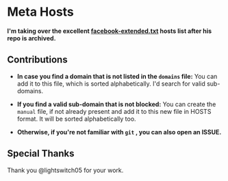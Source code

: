 # Meta Hosts
**I'm taking over the excellent [facebook-extended.txt](https://github.com/lightswitch05/hosts/blob/master/docs/lists/facebook-extended.txt) hosts list after his repo is archived.**

## Contributions
* **In case you find a domain that is not listed in the `domains` file:**
You can add it to this file, which is sorted alphabetically. I'd search for valid sub-domains.

* **If you find a valid sub-domain that is not blocked:**
You can create the `manual` file, if not already present and add it to this new file in HOSTS format.
It will be sorted alphabetically too.

* **Otherwise, if you're not familiar with `git` , you can also open an ISSUE.**

## Special Thanks
Thank you @lightswitch05 for your work.

